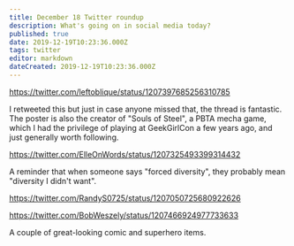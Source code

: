 ```yaml
---
title: December 18 Twitter roundup
description: What's going on in social media today?
published: true
date: 2019-12-19T10:23:36.000Z
tags: twitter
editor: markdown
dateCreated: 2019-12-19T10:23:36.000Z
---
```


https://twitter.com/leftoblique/status/1207397685256310785

I retweeted this but just in case anyone missed that, the thread is fantastic. The poster is also the creator of "Souls of Steel", a PBTA mecha game, which I had the privilege of playing at GeekGirlCon a few years ago, and just generally worth following.

https://twitter.com/ElleOnWords/status/1207325493399314432

A reminder that when someone says "forced diversity", they probably mean "diversity I didn't want".

https://twitter.com/RandyS0725/status/1207050725680922626

https://twitter.com/BobWeszely/status/1207466924977733633

A couple of great-looking comic and superhero items.


    